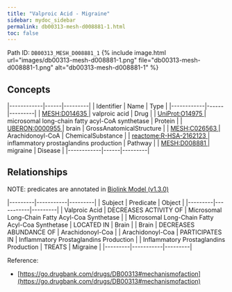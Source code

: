```yaml
---
title: "Valproic Acid - Migraine"
sidebar: mydoc_sidebar
permalink: db00313-mesh-d008881-1.html
toc: false 
---
```



Path ID: `DB00313_MESH_D008881_1`
{% include image.html url="images/db00313-mesh-d008881-1.png" file="db00313-mesh-d008881-1.png" alt="db00313-mesh-d008881-1" %}

## Concepts

|------------|------|---------|
| Identifier | Name | Type    |
|------------|------|---------|
| <a href="https://identifiers.org/MESH:D014635">MESH:D014635 </a> | valproic acid | Drug |
| <a href="https://identifiers.org/UniProt:O14975">UniProt:O14975 </a> | microsomal long-chain fatty acyl-CoA synthetase | Protein |
| <a href="https://identifiers.org/UBERON:0000955">UBERON:0000955 </a> | brain | GrossAnatomicalStructure |
| <a href="https://identifiers.org/MESH:C026563">MESH:C026563 </a> | Arachidonoyl-CoA | ChemicalSubstance |
| <a href="https://identifiers.org/reactome:R-HSA-2162123">reactome:R-HSA-2162123 </a> | inflammatory prostaglandins production | Pathway |
| <a href="https://identifiers.org/MESH:D008881">MESH:D008881 </a> | migraine | Disease |
|------------|------|---------|

## Relationships


NOTE: predicates are annotated in <a href="https://github.com/biolink/biolink-model/releases/tag/v1.3.0">Biolink Model (v1.3.0)</a>

|---------|-----------|---------|
| Subject | Predicate | Object  |
|---------|-----------|---------|
| Valproic Acid | DECREASES ACTIVITY OF | Microsomal Long-Chain Fatty Acyl-Coa Synthetase |
| Microsomal Long-Chain Fatty Acyl-Coa Synthetase | LOCATED IN | Brain |
| Brain | DECREASES ABUNDANCE OF | Arachidonoyl-Coa |
| Arachidonoyl-Coa | PARTICIPATES IN | Inflammatory Prostaglandins Production |
| Inflammatory Prostaglandins Production | TREATS | Migraine |
|---------|-----------|---------|

Reference: 
  - [https://go.drugbank.com/drugs/DB00313#mechanismofaction](https://go.drugbank.com/drugs/DB00313#mechanismofaction)
